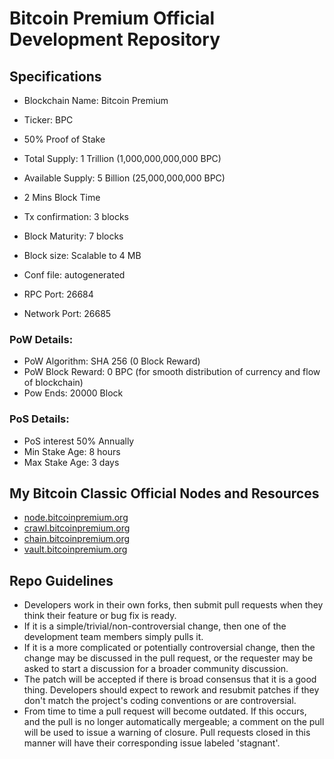 # Bitcoin Premium Official Development Repository


## Specifications

- Blockchain Name: Bitcoin Premium
- Ticker: BPC

- 50% Proof of Stake
- Total Supply: 1 Trillion (1,000,000,000,000 BPC)
- Available Supply: 5 Billion (25,000,000,000 BPC)
- 2 Mins Block Time
- Tx confirmation: 3 blocks
- Block Maturity: 7 blocks
- Block size: Scalable to 4 MB
- Conf file: autogenerated
- RPC Port: 26684
- Network Port: 26685


### PoW Details:

- PoW Algorithm: SHA 256 (0 Block Reward)
- PoW Block Reward: 0 BPC (for smooth distribution of currency and flow of blockchain)
- Pow Ends: 20000 Block

### PoS Details:

- PoS interest 50% Annually
- Min Stake Age: 8 hours
- Max Stake Age: 3 days


## My Bitcoin Classic Official Nodes and Resources

* [node.bitcoinpremium.org](http://node.bitcoinpremium.org)
* [crawl.bitcoinpremium.org](http://crawl.bitcoinpremium.org)
* [chain.bitcoinpremium.org](http://chain.bitcoinpremium.org)
* [vault.bitcoinpremium.org](http://vault.bitcoinpremium.org)


## Repo Guidelines

* Developers work in their own forks, then submit pull requests when they think their feature or bug fix is ready.
* If it is a simple/trivial/non-controversial change, then one of the development team members simply pulls it.
* If it is a more complicated or potentially controversial change, then the change may be discussed in the pull request, or the requester may be asked to start a discussion for a broader community discussion.
* The patch will be accepted if there is broad consensus that it is a good thing. Developers should expect to rework and resubmit patches if they don't match the project's coding conventions or are controversial.
* From time to time a pull request will become outdated. If this occurs, and the pull is no longer automatically mergeable; a comment on the pull will be used to issue a warning of closure.  Pull requests closed in this manner will have their corresponding issue labeled 'stagnant'.

